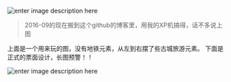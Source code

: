 <!-- 1650788078309 -->
<!-- 很久前的一个票面设计 -->
<!-- 2016-09的现在搬到这个github的博客里，用我的XP机搞得，话不多说上图 -->
<!-- ./post/files/5b506ae84d646.gif -->

![enter image description here](./post/files/5b506ae84d646.gif)

> 2016-09的现在搬到这个github的博客里，用我的XP机搞得，话不多说上图

上面是一个用来玩的图，没有地铁元素，从左到右摆了些古城旅游元素。
下面是正式的票面设计，长图预警！！

![enter image description here](./post/files/5b506b4f65c3b.jpg)
